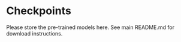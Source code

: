 # Checkpoints

Please store the pre-trained models here. See main README.md for download instructions.